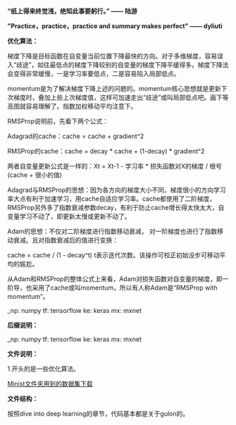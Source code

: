 **“纸上得来终觉浅，绝知此事要躬行。”  —— 陆游**

**"Practice，practice，practice and summary makes perfect" —— dyliuti**



**优化算法：**

梯度下降是目标函数在自变量当前位置下降最快的方向。对于多维梯度，容易误入“歧途”，如往最低点的梯度下降较别的自变量的梯度下降平缓得多。梯度下降法会变得非常缓慢，一是学习率要低点，二是容易陷入局部低点。

momentum是为了解决梯度下降上述的问题的。momentum核心思想就是更新下次梯度时，叠加上些上次梯度值，这样可加速走出“歧途”或叫局部低点吧。画下等高图就容易理解了。指数加权移动平均注意下。

RMSProp说明前，先看下两个公式：

Adagrad的cache：cache = cache + gradient^2

RMSProp的cache：cache = decay * cache + (1-decay) * gradient^2

两者自变量更新公式是一样的：Xt = Xt-1 - 学习率 * 损失函数对X的梯度 / 根号(cache + 很小的值)

Adagrad与RMSProp的思想：因为各方向的梯度大小不同，梯度很小的方向学习率大点有利于加速学习，用cache自适应学习率。cache都使用了二阶梯度，RMSProp另外多了指数衰减参数decay，有利于防止cache增长得太快太大，自变量学习不动了，即更新太慢或更新不动了。

Adam的思想：不仅对二阶梯度进行指数移动衰减， 对一阶梯度也进行了指数移动衰减。且对指数衰减后的值进行变换：

cache = cache / (1 - decay^t)  t表示迭代次数。该操作可校正初始没步可移动平均的尴尬。

从Adam和RMSProp的整体公式上来看，Adam对损失函数对自变量的梯度，即一阶导，也采用了cache或叫momentum，所以有人称Adam是“RMSProp with momentum”。



_np: numpy	tf: tensorflow	ke:  keras	mx: mxnet



**后缀说明：**

_np: numpy	tf: tensorflow	ke:  keras	mx: mxnet



**文件说明：**

1.开头的是一些优化算法。

[Minist文件夹用到的数据集下载](https://drive.google.com/file/d/1dQk9YIUDQZbubn4a3cay6hctYoBJjpiu/view?usp=sharing)

**文件结构：**

按照dive into deep learning的章节，代码基本都是关于gulon的。